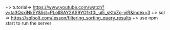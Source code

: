 +> tutorial=> https://www.youtube.com/watch?v=ta3QsxiNkEY&list=PLolI8AY2AS9YO1kf0i_ui5_sKtxZg-yiR&index=3
+> sql => https://sqlbolt.com/lesson/filtering_sorting_query_results
+> use npm start to run the server  